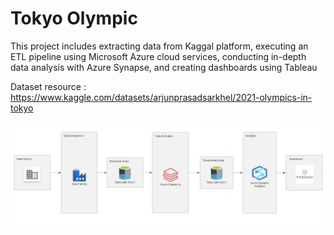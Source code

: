 # Tokyo Olympic

This project includes extracting data from Kaggal platform, executing an ETL pipeline using Microsoft Azure cloud services, conducting in-depth data analysis with Azure Synapse, and creating dashboards using Tableau

Dataset resource : https://www.kaggle.com/datasets/arjunprasadsarkhel/2021-olympics-in-tokyo 

![WorkFlow!](https://github.com/prashantlal56/Tokyo_olympic_DE/blob/main/Image/Screenshot%202024-03-03%20at%2000.10.58.png)
